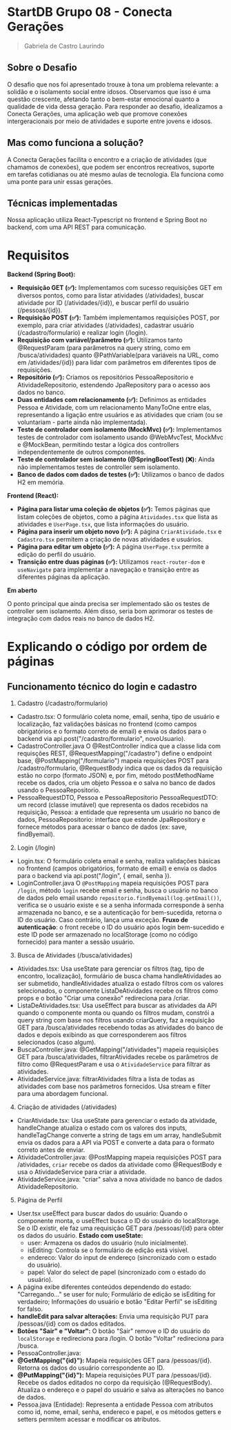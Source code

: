 # StartDB Grupo 08 - Conecta Gerações
> Gabriela de Castro Laurindo
## Sobre o Desafio 
O desafio que nos foi apresentado trouxe à tona um problema relevante: a solidão e o isolamento social entre idosos. Observamos que isso é uma questão crescente, afetando tanto o bem-estar emocional quanto a qualidade de vida dessa geração. Para responder ao desafio, idealizamos a Conecta Gerações, uma aplicação web que promove conexões intergeracionais por meio de atividades e suporte entre jovens e idosos.
## Mas como funciona a solução?
A Conecta Gerações facilita o encontro e a criação de atividades (que chamamos de conexões), que podem ser encontros recreativos, suporte em tarefas cotidianas ou até mesmo aulas de tecnologia. Ela funciona como uma ponte para unir essas gerações.
## Técnicas implementadas
Nossa aplicação utiliza React-Typescript no frontend e Spring Boot no backend, com uma API REST para comunicação.
# Requisitos 
**Backend (Spring Boot):**

- **Requisição GET (✅):** Implementamos com sucesso requisições GET em diversos pontos, como para listar atividades (/atividades), buscar atividade por ID (/atividades/{id}), e buscar perfil do usuário (/pessoas/{id}). 
- **Requisição POST (✅):** Também implementamos requisições POST, por exemplo, para criar atividades (/atividades), cadastrar usuário (/cadastro/formulario) e realizar login (/login).
- **Requisição com variável/parâmetro (✅):** Utilizamos tanto @RequestParam (para parâmetros na query string, como em /busca/atividades) quanto @PathVariable(para variáveis na URL, como em /atividades/{id}) para lidar com parâmetros em diferentes tipos de requisições.
- **Repositório (✅):** Criamos os repositórios PessoaRepositorio e AtividadeRepositorio, estendendo JpaRepository para o acesso aos dados no banco.
- **Duas entidades com relacionamento (✅):** Definimos as entidades Pessoa e Atividade, com um relacionamento ManyToOne entre elas, representando a ligação entre usuários e as atividades que criam (ou se voluntariam - parte ainda não implementada).
- **Teste de controlador com isolamento (MockMvc) (✅):** Implementamos testes de controlador com isolamento usando @WebMvcTest, MockMvc e @MockBean, permitindo testar a lógica dos controllers independentemente de outros componentes.
- **Teste de controlador sem isolamento (@SpringBootTest) (❌):** Ainda não implementamos testes de controller sem isolamento. 
- **Banco de dados com dados de testes (✅):** Utilizamos o banco de dados H2 em memória.

**Frontend (React):**

- **Página para listar uma coleção de objetos (✅):** Temos páginas que listam coleções de objetos, como a página `Atividades.tsx` que lista as atividades e `UserPage.tsx`, que lista informações do usuário.
- **Página para inserir um objeto novo (✅):** A página `CriarAtividade.tsx` e `Cadastro.tsx` permitem a criação de novas atividades e usuários.
- **Página para editar um objeto (✅):** A página `UserPage.tsx` permite a edição do perfil do usuário.
- **Transição entre duas páginas (✅):** Utilizamos `react-router-dom` e `useNavigate` para implementar a navegação e transição entre as diferentes páginas da aplicação.
  
**Em aberto**

O ponto principal que ainda precisa ser implementado são os testes de controller sem isolamento.  Além disso, seria bom aprimorar os testes de integração com dados reais no banco de dados H2. 

# Explicando o código por ordem de páginas
## Funcionamento técnico do login e cadastro
1. Cadastro (/cadastro/formulario)
- Cadastro.tsx:
  O formulário coleta nome, email, senha, tipo de usuário e localização, faz validações básicas no frontend (como campos obrigatórios e o formato correto de email) e envia os dados para o backend via api.post("/cadastro/formulario", novoUsuario).
- CadastroController.java
O @RestController indica que a classe lida com requisções REST, @RequestMapping("/cadastro") define o endpoint base, @PostMapping("/formulario") mapeia requisições POST para /cadastro/formulario, @RequestBody indica que os dados da requisição estão no corpo (formato JSON) e, por fim,  método postMethodName recebe os dados, cria um objeto Pessoa e o salva no banco de dados usando o PessoaRepositorio.
- PessoaRequestDTO, Pessoa e PessoaRepositorio
PessoaRequestDTO: um record (classe imutável) que representa os dados recebidos na requisição,  Pessoa: a entidade que representa um usuário no banco de dados, PessoaRepositorio: interface que estende JpaRepository e fornece métodos para acessar o banco de dados (ex: save, findByemail).
2. Login (/login)
- Login.tsx:
O formulário coleta email e senha, realiza validações básicas no frontend (campos obrigatórios, formato de email) e envia os dados para o backend via api.post("/login", { email, senha }).
- LoginController.java
O `@PostMapping` mapeia requisições POST para `/login`, método `login` recebe email e senha, busca o usuário no banco de dados pelo email usando `repositorio.findByemail(log.getEmail())`, verifica se o usuário existe e se a senha informada corresponde à senha armazenada no banco, e se a autenticação for bem-sucedida, retorna o ID do usuário. Caso contrário, lança uma exceção.
**Fruxo de autenticação**: o front recebe o ID do usuário após login bem-sucedido e este ID pode ser armazenado no localStorage (como no código fornecido) para manter a sessão usuário.
3. Busca de Atividades (/busca/atividades)
- Atividades.tsx:
Usa useState para gerenciar os filtros (tag, tipo de encontro, localização), formulário de busca chama handleAtividades ao ser submetido, handleAtividades atualiza o estado filtros com os valores selecionados, o componente ListaDeAtividades recebe os filtros como props e o  botão "Criar uma conexão" redireciona para /criar.
- ListaDeAtividades.tsx:
Usa useEffect para buscar as atividades da API quando o componente monta ou quando os filtros mudam, constrói a query string com base nos filtros usando criarQuery, faz a requisição GET para /busca/atividades recebendo todas as atividades do banco de dados e depois exibindo as que corresponderem aos filtros selecionados (caso algum).
- BuscaController.java:
@GetMapping("/atividades") mapeia requisições GET para /busca/atividades, filtrarAtividades recebe os parâmetros de filtro como @RequestParam e usa o `AtividadeService` para filtrar as atividades.
- AtividadeService.java:
filtrarAtividades filtra a lista de todas as atividades com base nos parâmetros fornecidos. Usa stream e filter para uma abordagem funcional.
4. Criação de atividades (/atividades)
  - CriarAtividade.tsx:
  Usa useState para gerenciar o estado da atividade, handleChange atualiza o estado com os valores dos inputs, handleTagChange converte a string de tags em um array, handleSubmit envia os dados para a API via POST e converte a data para o formato correto antes de enviar.
- AtividadeController.java:
@PostMapping mapeia requisições POST para /atividades, `criar` recebe os dados da atividade como @RequestBody e usa o AtividadeService para criar a atividade.
- AtividadeService.java:
"criar" salva a nova atividade no banco de dados AtividadeRepositorio.
5. Página de Perfil
- User.tsx
useEffect para buscar dados do usuário: Quando o componente monta, o useEffect busca o ID do usuário do localStorage. Se o ID existir, ele faz uma requisição GET para /pessoas/{id} para obter os dados do usuário.
**Estado com useState:**
    - user: Armazena os dados do usuário (nulo inicialmente).
    - isEditing: Controla se o formulário de edição está visível.
    - endereco: Valor do input de endereço (sincronizado com o estado do usuário).
    - papel: Valor do select de papel (sincronizado com o estado do usuário).
- A página exibe diferentes conteúdos dependendo do estado:
"Carregando..." se user for nulo; Formulário de edição se isEditing for verdadeiro; Informações do usuário e botão "Editar Perfil" se isEditing for falso.
- **handleEdit para salvar alterações:** Envia uma requisição PUT para /pessoas/{id} com os dados editados.
- **Botões "Sair" e "Voltar":** O botão "Sair" remove o ID do usuário do `localStorage` e redireciona para /login. O botão "Voltar" redireciona para /busca.
- PessoaController.java:
- **@GetMapping("{id}"):** Mapeia requisições GET para /pessoas/{id}. Retorna os dados do usuário correspondente ao ID.
- **@PutMapping("{id}"):** Mapeia requisições PUT para /pessoas/{id}. Recebe os dados editados no corpo da requisição (@RequestBody). Atualiza o endereço e o papel do usuário e salva as alterações no banco de dados.
- Pessoa.java (Entidade): Representa a entidade Pessoa com atributos como id, nome, email, senha, endereco e papel, e os métodos getters e setters permitem acessar e modificar os atributos.

